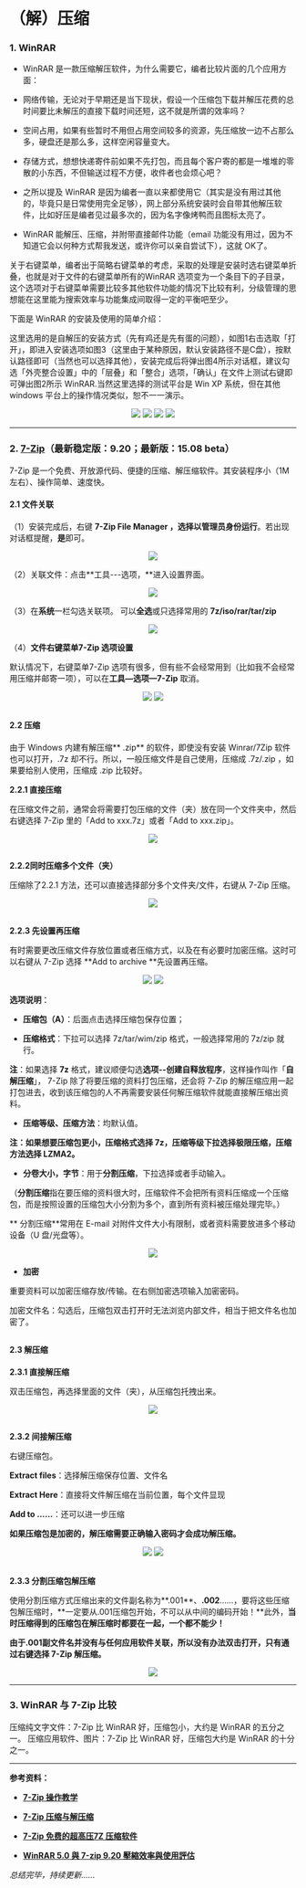 # （解）压缩

### 1. WinRAR

* WinRAR 是一款压缩解压软件，为什么需要它，编者比较片面的几个应用方面：

* 网络传输，无论对于早期还是当下现状，假设一个压缩包下载并解压花费的总时间要比未解压的直接下载时间还短，这不就是所谓的效率吗？

* 空间占用，如果有些暂时不用但占用空间较多的资源，先压缩放一边不占那么多，硬盘还是那么多，这样空闲容量变大。

* 存储方式，想想快递寄件前如果不先打包，而且每个客户寄的都是一堆堆的零散的小东西，不但输送过程不方便，收件者也会烦心吧？

* 之所以提及 WinRAR 是因为编者一直以来都使用它（其实是没有用过其他的，毕竟只是日常使用完全足够），网上部分系统安装时会自带其他解压软件，比如好压是编者见过最多次的，因为名字像烤鸭而且图标太亮了。

* WinRAR 能解压、压缩，并附带直接邮件功能（email 功能没有用过，因为不知道它会以何种方式帮我发送，或许你可以亲自尝试下），这就 OK了。


关于右键菜单，编者出于简略右键菜单的考虑，采取的处理是安装时选右键菜单折叠，也就是对于文件的右键菜单所有的WinRAR 选项变为一个条目下的子目录，这个选项对于右键菜单需要比较多其他软件功能的情况下比较有利，分级管理的思想能在这里能为搜索效率与功能集成间取得一定的平衡吧至少。

下面是 WinRAR 的安装及使用的简单介绍：

这里选用的是自解压的安装方式（先有鸡还是先有蛋的问题），如图1右击选取「打开」，即进入安装选项如图3（这里由于某种原因，默认安装路径不是C盘），按默认路径即可（当然也可以选择其他），安装完成后将弹出图4所示对话框，建议勾选「外壳整合设置」中的「层叠」和「整合」选项，「确认」在文件上测试右键即可弹出图2所示 WinRAR.当然这里选择的测试平台是 Win XP 系统，但在其他 windows 平台上的操作情况类似，恕不一一演示。

<div style="text-align:center">
<img src="https://40.media.tumblr.com/50827aa0f02714ff9fef4d0409bf5735/tumblr_nw5a00FnH91uft3xho1_r1_400.png"/>
<img src="https://41.media.tumblr.com/3d2e554f3b45a954be0cd715703ca161/tumblr_nw5a00FnH91uft3xho2_500.png"/>
<img src="https://41.media.tumblr.com/fe7ae4f799f6b7ddd6437adcb997bee0/tumblr_nw5a00FnH91uft3xho3_540.png"/>
<img src="https://40.media.tumblr.com/485a8cca3fa70e44b96ca5108fa996a6/tumblr_nw5a00FnH91uft3xho4_540.png"/>
</div>

--- 

### 2. [7-Zip](http://www.7-zip.org)（最新稳定版：9.20；最新版：15.08 beta）

7-Zip 是一个免费、开放源代码、便捷的压缩、解压缩软件。其安装程序小（1M 左右）、操作简单、速度快。

#### 2.1 文件关联

（1）安装完成后，右键 **7-Zip File Manager **，选择**以管理员身份运行**。若出现对话框提醒，**是**即可。

<div style="text-align:center">
<img src="https://41.media.tumblr.com/a2b2c406889b3e2436f887bf7529bf60/tumblr_nw5a8bpscd1uft3xho1_400.png"/>
</div>

（2）关联文件：点击**工具---选项，**进入设置界面。

<div style="text-align:center">
<img src="https://40.media.tumblr.com/52d8d0050234393c5b9f9aa288fdc9d1/tumblr_nw5a8bpscd1uft3xho2_500.png"/>
</div>

（3）在**系统**一栏勾选关联项。
可以**全选**或只选择常用的 **7z/iso/rar/tar/zip**

<div style="text-align:center">
<img src="https://40.media.tumblr.com/234a27d22ad294c5fba13f5879f4fe99/tumblr_nw5a8bpscd1uft3xho3_400.png"/>
</div>

（4）**文件右键菜单7-Zip 选项设置**

默认情况下，右键菜单7-Zip 选项有很多，但有些不会经常用到（比如我不会经常用压缩并邮寄一项），可以在**工具—选项—7-Zip** 取消。
<div style="text-align:center">
<img src="https://41.media.tumblr.com/61984f5588738bc392eb5a0311cd1707/tumblr_nw5a8bpscd1uft3xho8_400.png"/>
<img src="https://41.media.tumblr.com/0c23afbb96a0cf1d8196320e6f601307/tumblr_nw5a8bpscd1uft3xho10_400.png"/>
</div>

## 

#### 2.2 压缩

由于 Windows 内建有解压缩** .zip** 的软件，即使没有安装 Winrar/7Zip 软件也可以打开，.7z 却不行。所以，一般压缩文件是自己使用，压缩成 .7z/.zip ，如果要给别人使用，压缩成 .zip 比较好。


**2.2.1 直接压缩**

在压缩文件之前，通常会将需要打包压缩的文件（夹）放在同一个文件夹中，然后右键选择 7-Zip 里的「Add to xxx.7z」或者「Add to xxx.zip」。
<div style="text-align:center">
<img src="https://40.media.tumblr.com/ce3704a93e849dcb86875f4b98c3fd37/tumblr_nw5a8bpscd1uft3xho4_1280.png"/>
</div>

## 

**2.2.2同时压缩多个文件（夹）**

压缩除了2.2.1 方法，还可以直接选择部分多个文件夹/文件，右键从 7-Zip 压缩。
<div style="text-align:center">
<img src="https://40.media.tumblr.com/e0e20ff52e3b87a5c72313d9caf0b049/tumblr_nw5a8bpscd1uft3xho5_1280.png"/>
</div>

## 

**2.2.3 先设置再压缩**

有时需要更改压缩文件存放位置或者压缩方式，以及在有必要时加密压缩。这时可以右键从 7-Zip 选择 **Add to archive **先设置再压缩。
<div style="text-align:center">
<img src="https://40.media.tumblr.com/1d5cba57f99253024f03770c986c4365/tumblr_nw5a8bpscd1uft3xho6_1280.png"/>
<img src="https://40.media.tumblr.com/2c30ef9f3d2c5e34eff60cefc89c3ce3/tumblr_nw5a8bpscd1uft3xho7_1280.png"/>
</div>

**选项说明**：

* **压缩包（A）**：后面点击选择压缩包保存位置；

* **压缩格式**：下拉可以选择 7z/tar/wim/zip 格式，一般选择常用的 7z/zip 就行。

 **注**：如果选择 **7z** 格式，建议顺便勾选**选项--创建自释放程序**，这样操作叫作「**自解压缩**」， 7-Zip 除了将要压缩的资料打包压缩，还会将 7-Zip 的解压缩应用一起打包进去，收到该压缩包的人不再需要安装任何解压缩软件就能直接解压缩出资料。

* **压缩等级、压缩方法**：均默认值。

 **注：如果想要压缩包更小，压缩格式选择 7z，压缩等级下拉选择极限压缩，压缩方法选择 LZMA2。**

* **分卷大小，字节**：用于**分割压缩**，下拉选择或者手动输入。

 （**分割压缩**指在要压缩的资料很大时，压缩软件不会把所有资料压缩成一个压缩包，而是按照设置的压缩包大小分割为多个，直到所有资料被压缩处理完毕。）

 ** 分割压缩**常用在 E-mail 对附件文件大小有限制，或者资料需要放进多个移动设备（U 盘/光盘等）。
<div style="text-align:center">
<img src="https://41.media.tumblr.com/3b8c2c7ec00af6869337ac810138e9fd/tumblr_nw5a8bpscd1uft3xho9_400.png"/>
</div>

* **加密**

重要资料可以加密压缩存放/传输。在右侧加密选项输入加密密码。

加密文件名：勾选后，压缩包双击打开时无法浏览内部文件，相当于把文件名也加密了。

## 

#### 2.3 解压缩

**2.3.1 直接解压缩**

双击压缩包，再选择里面的文件（夹），从压缩包托拽出来。
<div style="text-align:center">
<img src="https://40.media.tumblr.com/217ed0f4d4635cf4833c6b2ac59f139d/tumblr_nw5og2Hi7n1uft3xho1_500.png"/>
</div>

## 

**2.3.2 间接解压缩**

右键压缩包。

**Extract files**：选择解压缩保存位置、文件名

**Extract Here**：直接将文件解压缩在当前位置，每个文件显现

**Add to ......**：还可以进一步压缩

**如果压缩包是加密的，解压缩需要正确输入密码才会成功解压缩。**
<div style="text-align:center">
<img src="https://40.media.tumblr.com/d499d1b8769134599a01ba87ba7cd953/tumblr_nw5og2Hi7n1uft3xho2_500.png"/>
<img src="https://40.media.tumblr.com/d70bbcb07caa5ce019922b83752e1d9c/tumblr_nw5og2Hi7n1uft3xho3_500.png"/>
</div>


## 

**2.3.3 分割压缩包解压缩**

使用分割压缩方式压缩出来的文件副名称为**.001**、**.002**......，要将这些压缩包解压缩时，**一定要从.001压缩包开始，不可以从中间的编码开始！**此外，**当时压缩得到的压缩包在解压缩时都要在一起，一个都不能少！**

**由于.001副文件名并没有与任何应用软件关联，所以没有办法双击打开，只有通过右键选择 7-Zip 解压缩。**
<div style="text-align:center">
<img src="https://40.media.tumblr.com/66d455fa60cd0e10dd5e7f6f2f153162/tumblr_nw5og2Hi7n1uft3xho4_400.png"/>
</div>

--- 

### 3. WinRAR 与 7-Zip 比较

压缩纯文字文件：7-Zip 比 WinRAR 好，压缩包小，大约是 WinRAR 的五分之一。
压缩应用软件、图片：7-Zip 比 WinRAR 好，压缩包大约是 WinRAR 的十分之一。

--- 

**参考资料：**

* **[7-Zip 操作教学](http://changyang319.pixnet.net/blog/post/27861881)**

* **[7-Zip 压缩与解压缩](http://blog.xuite.net/yh96301/blog/26572744)**

* **[7-Zip 免费的超高压7Z 压缩软件](http://it-easy.tw/7-zip/)**

* **[WinRAR 5.0 與 7-zip 9.20 壓縮效率與使用評估](http://shaurong.blogspot.com/2013/09/winrar-50-7-zip-920.html)**


*总结完毕，持续更新......*
